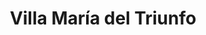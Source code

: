 ---
title: Villa María del Triunfo
url: /villa-maria-del-triunfo/
latitude: -12.189
longitude: -76.928
---